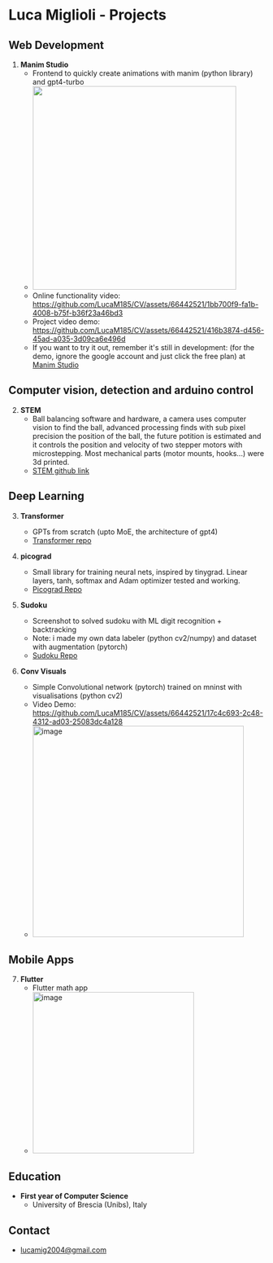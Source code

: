 # Luca Miglioli - Projects

## Web Development
1. **Manim Studio**
   - Frontend to quickly create animations with manim (python library) and gpt4-turbo
   - <img src="https://github.com/LucaM185/CV/assets/66442521/8c120e29-3f82-4f9d-881c-525742e0cdce" width=400px>
   - Online functionality video: https://github.com/LucaM185/CV/assets/66442521/1bb700f9-fa1b-4008-b75f-b36f23a46bd3
   - Project video demo: https://github.com/LucaM185/CV/assets/66442521/416b3874-d456-45ad-a035-3d09ca6e496d
   - If you want to try it out, remember it's still in development: (for the demo, ignore the google account and just click the free plan) 
at [Manim Studio](https://lucam185.pythonanywhere.com)



## Computer vision, detection and arduino control
2. **STEM**
   - Ball balancing software and hardware, a camera uses computer vision to find the ball, advanced processing finds with sub pixel precision the position of the ball, the future potition is estimated and it controls the position and velocity of two stepper motors with microstepping. Most mechanical parts (motor mounts, hooks...) were 3d printed. 
   - [STEM github link](https://github.com/LucaM185/STEM)

## Deep Learning
3. **Transformer**
   - GPTs from scratch (upto MoE, the architecture of gpt4)
   - [Transformer repo](https://github.com/LucaM185/gpts-from-scratch)

4. **picograd**
   - Small library for training neural nets, inspired by tinygrad. Linear layers, tanh, softmax and Adam optimizer tested and working. 
   - [Picograd Repo](https://github.com/LucaM185/picograd)

5. **Sudoku**
   - Screenshot to solved sudoku with ML digit recognition + backtracking
   - Note: i made my own data labeler (python cv2/numpy) and dataset with augmentation (pytorch)  
   - [Sudoku Repo](https://github.com/LucaM185/MagicSudokuSolver)
  
6. **Conv Visuals**
   - Simple Convolutional network (pytorch) trained on mninst with visualisations (python cv2)
   - Video Demo: https://github.com/LucaM185/CV/assets/66442521/17c4c693-2c48-4312-ad03-25083dc4a128
   - <img width="415" alt="image" src="https://github.com/LucaM185/CV/assets/66442521/2574cc14-c539-49e6-9e23-bed7449f0e44">

## Mobile Apps
7. **Flutter**
   - Flutter math app
   - <img width="317" alt="image" src="https://github.com/LucaM185/CV/assets/66442521/9e53089b-7abf-4336-9412-8ba1984941d0">
  

## Education
- **First year of Computer Science**
  - University of Brescia (Unibs), Italy
  

## Contact
- lucamig2004@gmail.com

